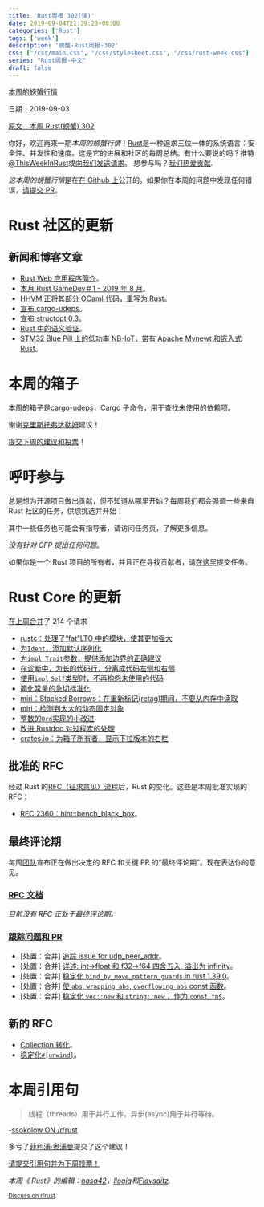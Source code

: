 ```yaml
---
title: 'Rust周报 302(译)'
date: 2019-09-04T21:39:23+08:00
categories: ['Rust']
tags: ['week']
description: '螃蟹-Rust周报-302'
css: ["/css/main.css", "/css/stylesheet.css", "/css/rust-week.css"]
series: "Rust周报-中文"
draft: false
---
```


[本周的螃蟹行情](https://this-week-in-rust.org/)

日期：2019-09-03

[原文：本周 Rust(螃蟹) 302](https://this-week-in-rust.org/blog/2019/09/03/this-week-in-rust-302/)

你好，欢迎再来一期*本周的螃蟹行情*！[Rust](http://rust-lang.org)是一种追求三位一体的系统语言：安全性、并发性和速度。这是它的进展和社区的每周总结。有什么要说的吗？推特[@ThisWeekInRust](https://twitter.com/ThisWeekInRust)或[向我们发送请求](https://github.com/cmr/this-week-in-rust)。 想参与吗？[我们热爱贡献](https://github.com/rust-lang/rust/blob/master/CONTRIBUTING.md).

*这本周的螃蟹行情*是在[在 Github 上](https://github.com/cmr/this-week-in-rust)公开的。如果你在本周的问题中发现任何错误，[请提交 PR](https://github.com/cmr/this-week-in-rust/pulls)。

# Rust 社区的更新

## 新闻和博客文章

- [Rust Web 应用程序简介](https://erwabook.com/intro/)。
- [本月 Rust GameDev＃1 - 2019 年 8 月](https://rust-gamedev.github.io/2019/09/02/newsletter-001.html)。
- [HHVM 正将其部分 OCaml 代码，重写为 Rust](https://hhvm.com/blog/2019/08/27/hhvm-4.20.0.html)。
- [宣布 cargo-udeps](https://gist.github.com/est31/3d9e880be746c3a443c699d9ff1888d2)。
- [宣布 structopt 0.3](https://www.reddit.com/r/rust/comments/cxgw86/announcing_structopt_03/)。
- [Rust 中的语义验证](https://slowtec.de/posts/2019-09-03-semantic-validation-with-rust.html)。
- [STM32 Blue Pill 上的低功率 NB-IoT，带有 Apache Mynewt 和嵌入式 Rust](https://medium.com/@ly.lee/low-power-nb-iot-on-stm32-blue-pill-with-apache-mynewt-and-embedded-rust-cef5a3ecdd90)。

# 本周的箱子

本周的箱子是[cargo-udeps](https://crates.io/crates/cargo-udeps)，Cargo 子命令，用于查找未使用的依赖项。

谢谢[克里斯托弗达勒姆](https://users.rust-lang.org/t/crate-of-the-week/2704/613)建议！

[提交下周的建议和投票][submit_crate]！

[submit_crate]: https://users.rust-lang.org/t/crate-of-the-week/2704

# 呼吁参与

总是想为开源项目做出贡献，但不知道从哪里开始？每周我们都会强调一些来自 Rust 社区的任务，供您挑选并开始！

其中一些任务也可能会有指导者，请访问任务页，了解更多信息。

_没有针对 CFP 提出任何问题_。

如果你是一个 Rust 项目的所有者，并且正在寻找贡献者，请[在这里](https://users.rust-lang.org/t/twir-call-for-participation/4821)提交任务。

# Rust Core 的更新

[在上周合并][merged]了 214 个请求

[merged]: https://github.com/search?q=is%3Apr+org%3Arust-lang+is%3Amerged+merged%3A2019-08-26..2019-09-02

- [rustc：处理了“fat”LTO 中的模块，使其更加强大](https://github.com/rust-lang/rust/pull/63956)
- [为`Ident`，添加默认序列化](https://github.com/rust-lang/rust/pull/63853)
- [为`impl Trait`参数，提供添加边界的正确建议](https://github.com/rust-lang/rust/pull/63811)
- [在诊断中，为长的代码行，分离成代码左侧和右侧](https://github.com/rust-lang/rust/pull/63402)
- [使用`impl` `Self`类型时，不再抱怨未使用的代码](https://github.com/rust-lang/rust/pull/63317)
- [简化常量的急切标准化](https://github.com/rust-lang/rust/pull/63820)
- [miri：Stacked Borrows：在重新标记(retag)期间，不要从内存中读取](https://github.com/rust-lang/miri/pull/931)
- [miri：检测到太大的动态固定对象](https://github.com/rust-lang/rust/pull/64014)
- [整数的`Ord`实现的小改进](https://github.com/rust-lang/rust/pull/63992)
- [改进 Rustdoc 对过程宏的处理](https://github.com/rust-lang/rust/pull/62855)
- [crates.io：为箱子所有者，显示下拉版本的右栏](https://github.com/rust-lang/crates.io/pull/1759)

## 批准的 RFC

经过 Rust 的[RFC（征求意见）流程](https://github.com/rust-lang/rfcs#rust-rfcs)后，Rust 的变化。这些是本周批准实现的 RFC：

- [RFC 2360：hint::bench_black_box](https://github.com/rust-lang/rfcs/pull/2360)。

## 最终评论期

每周[团队](https://www.rust-lang.org/team.html)宣布正在做出决定的 RFC 和关键 PR 的“最终评论期”。现在表达你的意见。

### [RFC 文档](https://github.com/rust-lang/rfcs/labels/final-comment-period)

_目前没有 RFC 正处于最终评论期。_

### [跟踪问题和 PR](https://github.com/rust-lang/rust/labels/final-comment-period)

- \[处置：合并] [追踪 issue for udp_peer_addr](https://github.com/rust-lang/rust/issues/59127)。
- \[处置：合并] [详述: int->float 和 f32->f64 四舍五入, 溢出为 infinity](https://github.com/rust-lang/rust/issues/62231)。
- \[处置：合并] [稳定化 `bind_by_move_pattern_guards` in rust 1.39.0](https://github.com/rust-lang/rust/pull/63118)。
- \[处置：合并] [使 `abs`, `wrapping_abs`, `overflowing_abs` const 函数](https://github.com/rust-lang/rust/pull/63786)。
- \[处置：合并] [稳定化 `vec::new` 和 `string::new` ，作为 `const fn`s](https://github.com/rust-lang/rust/pull/64028)。

## 新的 RFC

- [Collection 转化](https://github.com/rust-lang/rfcs/pull/2756)。
- [稳定化`#[unwind]`](https://github.com/rust-lang/rfcs/pull/2753)。

# 本周引用句

> 线程（threads）用于并行工作，异步(async)用于并行等待。

\-[ssokolow ON /r/rust](https://reddit.com/r/rust/comments/cws788/is_await_only_useful_is_my_code_doesnt_do_much/eyfg4va/)

多亏了[菲利浦·奥浦曼](https://users.rust-lang.org/t/twir-quote-of-the-week/328/686)提交了这个建议！

[请提交引用句并为下周投票！](https://users.rust-lang.org/t/twir-quote-of-the-week/328)

_本周《 Rust》的编辑：[nasa42](https://github.com/nasa42)，[llogiq](https://github.com/llogiq)和[Flavsditz](https://github.com/Flavsditz)._

<small>[Discuss on r/rust](https://www.reddit.com/r/rust/comments/czizge/this_week_in_rust_302/).</small>
